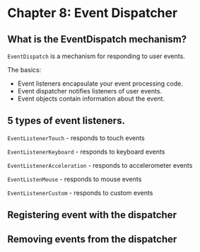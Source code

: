 # Chapter 8: Event Dispatcher

## What is the EventDispatch mechanism?
`EventDispatch` is a mechanism for responding to user events.

The basics:

* Event listeners encapsulate your event processing code.
* Event dispatcher notifies listeners of user events.
* Event objects contain information about the event.

## 5 types of event listeners.
         
`EventListenerTouch` - responds to touch events
             
         
`EventListenerKeyboard` - responds to keyboard events
         
`EventListenerAcceleration` - responds to accelerometer events    
        
`EventListenMouse` - responds to mouse events
         
`EventListenerCustom` - responds to custom events   


## Registering event with the dispatcher
     
## Removing events from the dispatcher


